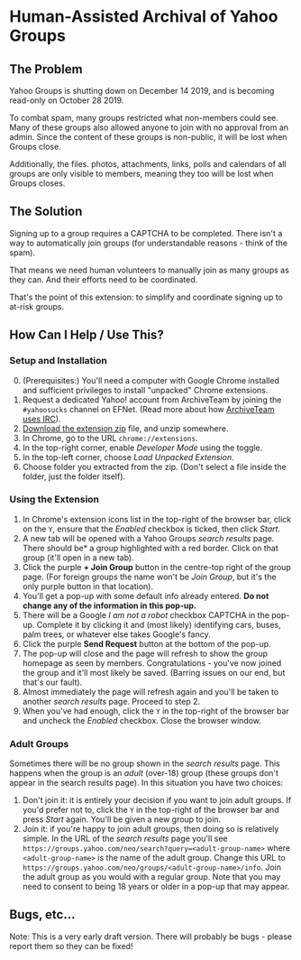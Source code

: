 # Human-Assisted Archival of Yahoo Groups

## The Problem

Yahoo Groups is shutting down on December 14 2019, and is becoming read-only on October 28 2019.

To combat spam, many groups restricted what non-members could see. Many of these groups also allowed anyone to join with no approval from an admin. Since the content of these groups is non-public, it will be lost when Groups close.

Additionally, the files. photos, attachments, links, polls and calendars of all groups are only visible to members, meaning they too will be lost when Groups closes.

## The Solution

Signing up to a group requires a CAPTCHA to be completed. There isn't a way to automatically join groups (for understandable reasons - think of the spam).

That means we need human volunteers to manually join as many groups as they can. And their efforts need to be coordinated.

That's the point of this extension: to simplify and coordinate signing up to at-risk groups.

## How Can I Help / Use This?

### Setup and Installation

0. (Prerequisites:) You'll need a computer with Google Chrome installed and sufficient privileges to install "unpacked" Chrome extensions.
1. Request a dedicated Yahoo! account from ArchiveTeam by joining the `#yahoosucks` channel on EFNet. (Read more about how [ArchiveTeam uses IRC](https://www.archiveteam.org/index.php?title=Archiveteam:IRC)).
2. [Download the extension zip](https://github.com/davidferguson/yahoogroups-joiner/archive/master.zip) file, and unzip somewhere.
3. In Chrome, go to the URL `chrome://extensions`.
4. In the top-right corner, enable *Developer Mode* using the toggle.
5. In the top-left corner, choose *Load Unpacked Extension*.
6. Choose folder you extracted from the zip. (Don't select a file inside the folder, just the folder itself).

### Using the Extension

1. In Chrome's extension icons list in the top-right of the browser bar, click on the `Y`, ensure that the *Enabled* checkbox is ticked, then click *Start*.
2. A new tab will be opened with a Yahoo Groups *search results* page. There should be* a group highlighted with a red border. Click on that group (it'll open in a new tab).
3. Click the purple **+ Join Group** button in the centre-top right of the group page. (For foreign groups the name won't be *Join Group*, but it's the only purple button in that location).
4. You'll get a pop-up with some default info already entered. **Do not change any of the information in this pop-up.**
5. There will be a Google *I am not a robot* checkbox CAPTCHA in the pop-up. Complete it by clicking it and (most likely) identifying cars, buses, palm trees, or whatever else takes Google's fancy.
6. Click the purple **Send Request** button at the bottom of the pop-up.
7. The pop-up will close and the page will refresh to show the group homepage as seen by members. Congratulations - you've now joined the group and it'll most likely be saved. (Barring issues on our end, but that's our fault).
8. Almost immediately the page will refresh again and you'll be taken to another *search results* page. Proceed to step 2.
9. When you've had enough, click the `Y` in the top-right of the browser bar and uncheck the *Enabled* checkbox. Close the browser window.

### Adult Groups
Sometimes there will be no group shown in the *search results* page. This happens when the group is an *adult* (over-18) group (these groups don't appear in the search results page). In this situation you have two choices:

1. Don't join it: it is entirely your decision if you want to join adult groups. If you'd prefer not to, click the `Y` in the top-right of the browser bar and press *Start* again. You'll be given a new group to join.
2. Join it: if you're happy to join adult groups, then doing so is relatively simple. In the URL of the *search results* page you'll see `https://groups.yahoo.com/neo/search?query=<adult-group-name>` where `<adult-group-name>` is the name of the adult group. Change this URL to `https://groups.yahoo.com/neo/groups/<adult-group-name>/info`. Join the adult group as you would with a regular group. Note that you may need to consent to being 18 years or older in a pop-up that may appear.

## Bugs, etc...

Note: This is a very early draft version. There will probably be bugs - please report them so they can be fixed!
